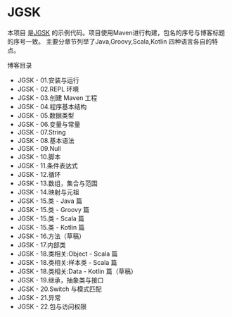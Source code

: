 # JGSK
本项目 是[JGSK](http://git.bookislife.com/topics/jgsk/) 的示例代码。项目使用Maven进行构建，包名的序号与博客标题的序号一致。
主要分章节列举了Java,Groovy,Scala,Kotlin 四种语言各自的特点。

博客目录

- JGSK - 01.安装与运行
- JGSK - 02.REPL 环境
- JGSK - 03.创建 Maven 工程
- JGSK - 04.程序基本结构
- JGSK - 05.数据类型
- JGSK - 06.变量与常量
- JGSK - 07.String
- JGSK - 08.基本语法
- JGSK - 09.Null
- JGSK - 10.脚本
- JGSK - 11.条件表达式
- JGSK - 12.循环
- JGSK - 13.数组，集合与范围
- JGSK - 14.映射与元祖
- JGSK - 15.类 - Java 篇
- JGSK - 15.类 - Groovy 篇
- JGSK - 15.类 - Scala 篇
- JGSK - 15.类 - Kotlin 篇
- JGSK - 16.方法（草稿）
- JGSK - 17.内部类
- JGSK - 18.类相关:Object - Scala 篇
- JGSK - 18.类相关:样本类 - Scala 篇
- JGSK - 18.类相关:Data - Kotlin 篇（草稿）
- JGSK - 19.继承，抽象类与接口
- JGSK - 20.Switch 与模式匹配
- JGSK - 21.异常
- JGSK - 22.包与访问权限

